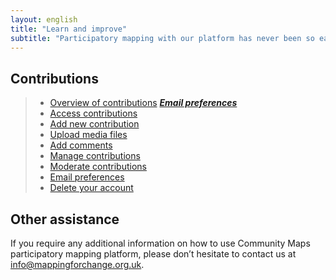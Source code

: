 ```yaml
---
layout: english
title: "Learn and improve"
subtitle: "Participatory mapping with our platform has never been so easy."
---
```


## Contributions

> * [Overview of contributions](overview-of-contributions.md)
> ***[Email preferences](email-preferences.md)***
> * [Access contributions](access-contributions.md)
> * [Add new contribution](add-new-contribution.md)
> * [Upload media files](upload-media-files.md)
> * [Add comments](add-comments.md)
> * [Manage contributions](manage-contributions.md)
> * [Moderate contributions](moderate-contributions.md)
> * [Email preferences](email-preferences.md)
> * [Delete your account](delete-your-account.md)

## Other assistance

If you require any additional information on how to use Community Maps participatory mapping platform, please don’t hesitate to contact us at [info@mappingforchange.org.uk](mailto:info@mappingforchange.org.uk).
